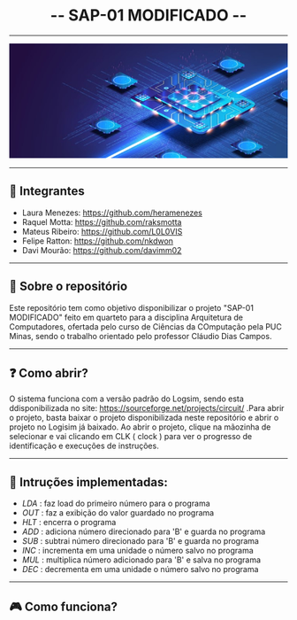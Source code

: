 <h1 align="center"> -- SAP-01 MODIFICADO -- </h1>

---

<p align="center">
  <img src="https://github.com/heramenezes/SAP01-MOD/blob/main/imgs/computer_architecture.jpg" alt="img computer architecture"/>
</p>

---

## 👤 Integrantes

 - Laura Menezes: https://github.com/heramenezes
 - Raquel Motta: https://github.com/raksmotta
 - Mateus Ribeiro: https://github.com/L0L0VIS
 - Felipe Ratton: https://github.com/nkdwon
 - Davi Mourão: https://github.com/davimm02

---

## 📑 Sobre o repositório

Este repositório tem como objetivo disponibilizar o projeto "SAP-01 MODIFICADO" feito em quarteto para a disciplina Arquitetura de Computadores, ofertada pelo curso de Ciências da COmputação pela PUC Minas, sendo o trabalho orientado pelo professor Cláudio Dias Campos.

---

## ❓ Como abrir?

O sistema funciona com a versão padrão do Logsim, sendo esta ddisponibilizada no site: https://sourceforge.net/projects/circuit/ .Para abrir o projeto, basta baixar o projeto disponibilizada neste repositório e abrir o projeto no Logisim já baixado. Ao abrir o projeto, clique na mãozinha de selecionar e vai clicando em CLK ( clock ) para ver o progresso de identificação e execuções de instruções.

---
## 📖 Intruções implementadas:
- *LDA* : faz load do primeiro número para o programa
- *OUT* : faz a exibição do valor guardado no programa
- *HLT* : encerra o programa
- *ADD* : adiciona número direcionado para 'B' e guarda no programa
- *SUB* : subtrai número direcionado para 'B' e guarda no programa
- *INC* : incrementa em uma unidade o número salvo no programa 
- *MUL* : multiplica número adicionado para 'B' e salva no programa
- *DEC* : decrementa em uma unidade o número salvo no programa

---
## 🎮 Como funciona?


